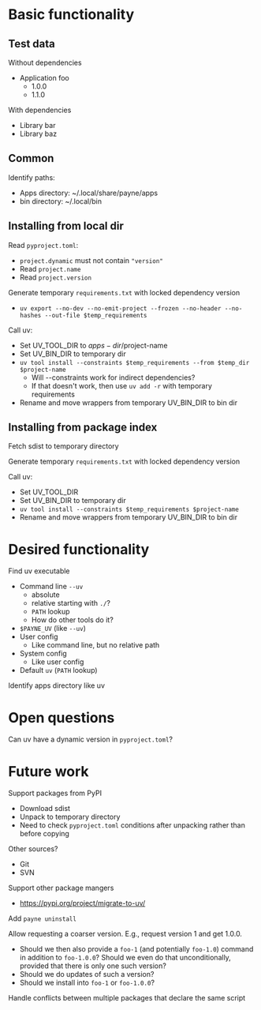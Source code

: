 # Basic functionality

## Test data

Without dependencies
  * Application foo
    * 1.0.0
    * 1.1.0

With dependencies
  * Library bar
  * Library baz


## Common

Identify paths:
  * Apps directory: ~/.local/share/payne/apps
  * bin directory: ~/.local/bin


## Installing from local dir

Read `pyproject.toml`:
  * `project.dynamic` must not contain `"version"`
  * Read `project.name`
  * Read `project.version`

Generate temporary `requirements.txt` with  locked dependency version
  * `uv export --no-dev --no-emit-project --frozen --no-header --no-hashes --out-file $temp_requirements`

Call uv:
  * Set UV_TOOL_DIR to $apps-dir/$project-name
  * Set UV_BIN_DIR to temporary dir
  * `uv tool install --constraints $temp_requirements --from $temp_dir $project-name`
    * Will --constraints work for indirect dependencies?
    * If that doesn't work, then use `uv add -r` with temporary requirements
  * Rename and move wrappers from temporary UV_BIN_DIR to bin dir


## Installing from package index

Fetch sdist to temporary directory

Generate temporary `requirements.txt` with  locked dependency version

Call uv:
  * Set UV_TOOL_DIR
  * Set UV_BIN_DIR to temporary dir
  * `uv tool install --constraints $temp_requirements $project-name`
  * Rename and move wrappers from temporary UV_BIN_DIR to bin dir


# Desired functionality

Find uv executable
  * Command line `--uv`
    * absolute
    * relative starting with `./`?
    * `PATH` lookup
    * How do other tools do it?
  * `$PAYNE_UV` (like `--uv`)
  * User config
    * Like command line, but no relative path
  * System config
    * Like user config
  * Default `uv` (`PATH` lookup)

Identify apps directory like uv


# Open questions

Can uv have a dynamic version in `pyproject.toml`? 


# Future work

Support packages from PyPI
  * Download sdist
  * Unpack to temporary directory
  * Need to check `pyproject.toml` conditions after unpacking rather than before
    copying

Other sources?
  * Git
  * SVN

Support other package mangers
  * https://pypi.org/project/migrate-to-uv/

Add `payne uninstall`

Allow requesting a coarser version. E.g., request version 1 and get 1.0.0.
  * Should we then also provide a `foo-1` (and potentially `foo-1.0`) command in
    addition to `foo-1.0.0`? Should we even do that unconditionally, provided
    that there is only one such version?
  * Should we do updates of such a version?
  * Should we install into `foo-1` or `foo-1.0.0`?

Handle conflicts between multiple packages that declare the same script
